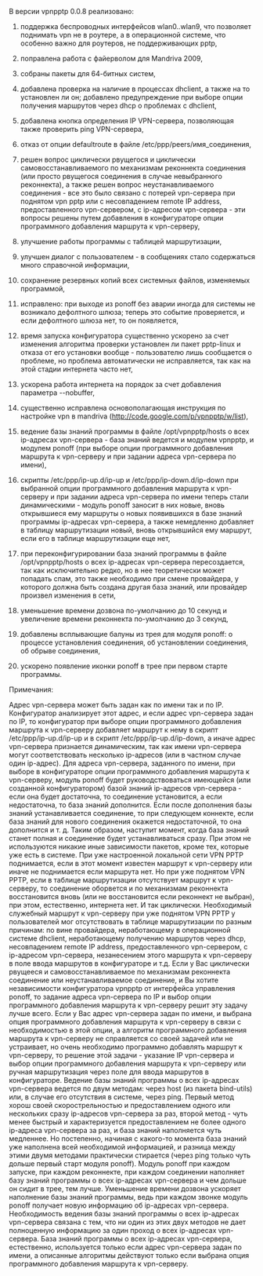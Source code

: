 В версии vpnpptp 0.0.8 реализовано:

1) поддержка беспроводных интерфейсов wlan0..wlan9, что позволяет поднимать vpn не в роутере, а в операционной системе, что особенно важно для роутеров, не поддерживающих pptp,

2) поправлена работа с файерволом для Mandriva 2009,

3) собраны пакеты для 64-битных систем,

4) добавлена проверка на наличие в процессах dhclient, а также на то установлен ли он; добавлено предупреждение при выборе опции получения маршрутов через dhcp о проблемах с dhclient,

5) добавлена кнопка определения IP VPN-сервера, позволяющая также проверить ping VPN-сервера,

6) отказ от опции defaultroute в файле /etc/ppp/peers/имя\_соединения,

7) решен вопрос циклически рвущегося и циклически самовосстанавливаемого по механизмам реконнекта соединения (или просто рвущегося соединения в случае невыбранного реконнекта), а также решен вопрос неустанавливаемого соединения - все это было связано с потерей vpn-сервера при поднятом vpn pptp или с несовпадением remote IP address, предоставленного vpn-сервером, с ip-адресом vpn-сервера - эти вопросы решены путем добавления в конфигураторе опции программного добавления маршрута к vpn-серверу,

8) улучшение работы программы с таблицей маршрутизации,

9) улучшен диалог с пользователем - в сообщениях стало содержаться много справочной информации,

10) сохранение резервных копий всех системных файлов, изменяемых программой,

11) исправлено: при выходе из ponoff без аварии иногда для системы не возникало дефолтного шлюза; теперь это событие проверяется, и если дефолтного шлюза нет, то он появляется,

12) время запуска конфигуратора существенно ускорено за счет изменения алгоритма проверки установлен ли пакет pptp-linux и отказа от его установки вообще - пользователю лишь сообщается о проблеме, но проблема автоматически не исправляется, так как на этой стадии интернета часто нет,

13) ускорена работа интернета на порядок за счет добавления параметра --nobuffer,

14) существенно исправлена основополагающая инструкция по настройке vpn в mandriva (http://code.google.com/p/vpnpptp/w/list),

15) ведение базы знаний программы в файле /opt/vpnpptp/hosts о всех ip-адресах vpn-сервера - база знаний ведется и модулем vpnpptp, и модулем ponoff (при выборе опции программного добавления маршрута к vpn-серверу и при задании адреса vpn-сервера по имени),

16) скрипты /etc/ppp/ip-up.d/ip-up и /etc/ppp/ip-down.d/ip-down при выбранной опции программного добавления маршрута к vpn-серверу и при задании адреса vpn-сервера по имени теперь стали динамическими - модуль ponoff заносит в них новые, вновь открывшиеся ему маршруты о новых появившихся в базе знаний программы ip-адресах vpn-сервера, а также немедленно добавляет в таблицу маршрутизации новый, вновь открывшийся ему маршрут, если его в таблице маршрутизации еще нет,

17) при переконфигурировании база знаний программы в файле /opt/vpnpptp/hosts о всех ip-адресах vpn-сервера пересоздается, так как исключительно редко, но в нее теоретически может попадать спам, это также необходимо при смене провайдера, у которого должна быть создана другая база знаний, или провайдер произвел изменения в сети,

18) уменьшение времени дозвона по-умолчанию до 10 секунд и увеличение времени реконнекта по-умолчанию до 3 секунд,

19) добавлены всплывающие балуны из трея для модуля ponoff: о процессе установления соединения, об установлении соединения, об обрыве соединения,

20) ускорено появление иконки ponoff в трее при первом старте программы.

Примечания:

Адрес vpn-сервера может быть задан как по имени так и по IP. Конфигуратор анализирует этот адрес, и если адрес vpn-сервера задан по IP, то конфигуратор при выборе опции программного добавления маршрута к vpn-серверу добавляет маршрут к нему в скрипт /etc/ppp/ip-up.d/ip-up и в скрипт /etc/ppp/ip-up.d/ip-down, а иначе адрес vpn-сервера признается динамическим, так как имени vpn-сервера могут соответствовать несколько ip-адресов (или в частном случае один ip-адрес).
Для адреса vpn-сервера, заданного по имени, при выборе в конфигураторе опции программного добавления маршрута к vpn-серверу, модуль ponoff будет руководствоваться имеющейся (или созданной конфигуратором) базой знаний ip-адресов vpn-сервера - если она будет достаточна, то соединение установится, а если недостаточна, то база знаний дополнится. Если после дополнения базы знаний устанавливается соединение, то при следующем коннекте, если база знаний для нового соединения окажется недостаточной, то она дополнится и т. д. Таким образом, наступит момент, когда база знаний станет полная и соединение будет устанавливаться сразу. При этом не используются никакие иные зависимости пакетов, кроме тех, которые уже есть в системе.
При уже настроенной локальной сети VPN PPTP поднимается, если в этот момент известен маршрут к vpn-серверу или иначе не поднимается если маршрута нет. Но при уже поднятом VPN PPTP, если в таблице маршрутизации отсутствует маршрут к vpn-серверу, то соединение оборвется и по механизмам реконнекта восстановится вновь (или не восстановится если реконнект не выбран), при этом, естественно, интернета нет. И так циклически. Необходимый служебный маршрут к vpn-серверу при уже поднятом VPN PPTP у пользователей мог отсутствовать в таблице маршрутизации по разным причинам: по вине провайдера, неработающему в операционной системе dhclient, неработающему получению маршрутов через dhcp, несовпадением remote IP address, предоставленного vpn-сервером, с ip-адресом vpn-сервера, незанесением этого маршрута к vpn-серверу в поле ввода маршрутов в конфигураторе и т.д.
Если у Вас циклически рвущееся и самовосстанавливаемое по механизмам реконнекта соединение или неустанавливаемое соединение, и Вы хотите независимости конфигуратора vpnpptp от интерфейса управления ponoff, то задание адреса vpn-сервера по IP и выбор опции программного добавления маршрута к vpn-серверу решит эту задачу лучше всего.
Если у Вас адрес vpn-сервера задан по имени, и выбрана опция программного добавления маршрута к vpn-серверу в связи с необходимостью в этой опции, а алгоритм программного добавления маршрута к vpn-серверу не справляется со своей задачей или не устраивает, но очень необходимо программно добавлять маршрут к vpn-серверу, то решение этой задачи - указание IP vpn-сервера и выбор опции программного добавления маршрута к vpn-серверу или ручная маршрутизация через поле для ввода маршрутов в конфигураторе.
Ведение базы знаний программы о всех ip-адресах vpn-сервера ведется по двум методам: через host (из пакета bind-utils) или, в случае его отсутствия в системе, через ping. Первый метод хорош своей скорострельностью и предоставлением одного или нескольких сразу ip-адресов vpn-сервера за раз, второй метод - чуть менее быстрый и характеризуется предоставлением не более одного ip-адреса vpn-сервера за раз, и база знаний наполняется чуть медленнее. Но постепенно, начиная с какого-то момента база знаний уже наполнена всей необходимой информацией, и разница между этими двумя методами практически стирается (через ping только чуть дольше первый старт модуля ponoff). Модуль ponoff при каждом запуске, при каждом реконнекте, при каждом соединении наполняет базу знаний программы о всех ip-адресах vpn-сервера и чем дольше он сидит в трее, тем лучше. Уменьшение времени дозвона ускоряет наполнение базы знаний программы, ведь при каждом звонке модуль ponoff получает новую информацию об ip-адресах vpn-сервера. Необходимость ведения базы знаний программы о всех ip-адресах vpn-сервера связана с тем, что ни один из этих двух методов не дает полноценную информацию за один проход о всех ip-адресах vpn-сервера. База знаний программы о всех ip-адресах vpn-сервера, естественно, используется только если адрес vpn-сервера задан по имени, а описанные алгоритмы действуют только если выбрана опция программного добавления маршрута к vpn-серверу.